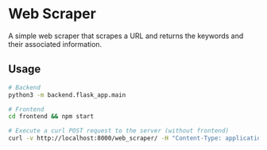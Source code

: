 # Web Scraper

A simple web scraper that scrapes a URL and returns the keywords and their associated information.

## Usage

```bash
# Backend
python3 -m backend.flask_app.main

# Frontend
cd frontend && npm start

# Execute a curl POST request to the server (without frontend)
curl -v http://localhost:8000/web_scraper/ -H "Content-Type: application/x-www-form-urlencoded" -d "url=https://en.wikipedia.org/wiki/Artificial_intelligence"
```
